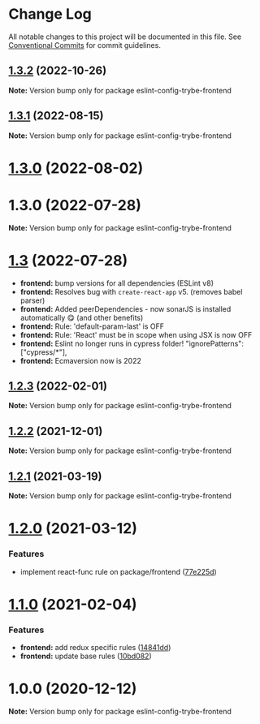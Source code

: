 # Change Log

All notable changes to this project will be documented in this file.
See [Conventional Commits](https://conventionalcommits.org) for commit guidelines.

## [1.3.2](https://github.com/betrybe/eslint-config-trybe/compare/eslint-config-trybe-frontend@1.3.1...eslint-config-trybe-frontend@1.3.2) (2022-10-26)

**Note:** Version bump only for package eslint-config-trybe-frontend





## [1.3.1](https://github.com/betrybe/eslint-config-trybe/compare/eslint-config-trybe-frontend@1.3.0...eslint-config-trybe-frontend@1.3.1) (2022-08-15)

**Note:** Version bump only for package eslint-config-trybe-frontend





# [1.3.0](https://github.com/betrybe/eslint-config-trybe/compare/eslint-config-trybe-frontend@1.2.3...eslint-config-trybe-frontend@1.3.0) (2022-08-02)



# 1.3.0 (2022-07-28)

**Note:** Version bump only for package eslint-config-trybe-frontend





# [1.3](https://github.com/betrybe/eslint-config-trybe/compare/eslint-config-trybe-frontend@1.2.3...eslint-config-trybe-frontend@1.3.0) (2022-07-28)

* **frontend:** bump versions for all dependencies (ESLint v8)
* **frontend:** Resolves bug with `create-react-app` v5. (removes babel parser)
* **frontend:** Added peerDependencies - now sonarJS is installed automatically 😋 (and other benefits)
* **frontend:** Rule: 'default-param-last' is OFF
* **frontend:** Rule: 'React' must be in scope when using JSX is now OFF
* **frontend:** Eslint no longer runs in cypress folder! "ignorePatterns": ["cypress/*"],
* **frontend:** Ecmaversion now is 2022


## [1.2.3](https://github.com/betrybe/eslint-config-trybe/compare/eslint-config-trybe-frontend@1.2.2...eslint-config-trybe-frontend@1.2.3) (2022-02-01)

**Note:** Version bump only for package eslint-config-trybe-frontend





## [1.2.2](https://github.com/betrybe/eslint-config-trybe/compare/eslint-config-trybe-frontend@1.2.1...eslint-config-trybe-frontend@1.2.2) (2021-12-01)

**Note:** Version bump only for package eslint-config-trybe-frontend





## [1.2.1](https://github.com/betrybe/eslint-config-trybe/compare/eslint-config-trybe-frontend@1.2.0...eslint-config-trybe-frontend@1.2.1) (2021-03-19)

**Note:** Version bump only for package eslint-config-trybe-frontend





# [1.2.0](https://github.com/betrybe/eslint-config-trybe/compare/eslint-config-trybe-frontend@1.1.0...eslint-config-trybe-frontend@1.2.0) (2021-03-12)


### Features

* implement react-func rule on package/frontend ([77e225d](https://github.com/betrybe/eslint-config-trybe/commit/77e225de210352e2da7f5a262c2d0b05f54a9205))





# [1.1.0](https://github.com/betrybe/eslint-config-trybe/compare/eslint-config-trybe-frontend@1.0.0...eslint-config-trybe-frontend@1.1.0) (2021-02-04)


### Features

* **frontend:** add redux specific rules ([14841dd](https://github.com/betrybe/eslint-config-trybe/commit/14841dd7e29befdf171e7f86d3c0545a9c723a92))
* **frontend:** update base rules ([10bd082](https://github.com/betrybe/eslint-config-trybe/commit/10bd082aeb9350a7cd4427b57a59cf0176323714))





# 1.0.0 (2020-12-12)

**Note:** Version bump only for package eslint-config-trybe-frontend
